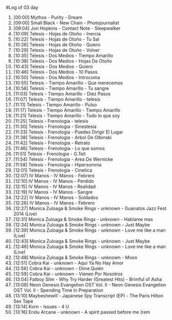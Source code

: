 #Log of 03 day

1. [00:00] Mythos - Purity - Dream
1. [09:00] Small Black - New Chain - Photojournalist
1. [09:04] Jon Hopkins - Contact Note - Sleepwalker
1. [10:09] Telesis - Hojas de Otoño - Inercia
1. [10:22] Telesis - Hojas de Otoño - Tu Sal
1. [10:26] Telesis - Hojas de Otoño - Quiero
1. [10:29] Telesis - Hojas de Otoño - Volver
1. [10:35] Telesis - Dos Medios - Tiempo Amarillo
1. [10:38] Telesis - Dos Medios - Hojas De Otoño
1. [10:43] Telesis - Dos Medios - Quiero
1. [10:46] Telesis - Dos Medios - 10 Pasos
1. [10:50] Telesis - Dos Medios - Introcoma
1. [10:55] Telesis - Tiempo Amarillo - Que merecemos
1. [10:58] Telesis - Tiempo Amarillo - Tu sangre
1. [11:03] Telesis - Tiempo Amarillo - Diez Pasos
1. [11:07] Telesis - Tiempo Amarillo - telesis
1. [11:11] Telesis - Tiempo Amarillo - Pulso
1. [11:17] Telesis - Tiempo Amarillo - Tiempo Amarillo
1. [11:21] Telesis - Tiempo Amarillo - Todo lo que soy
1. [11:25] Telesis - Frenologia - telesis
1. [11:30] Telesis - Frenologia - Sinestesia
1. [11:33] Telesis - Frenologia - Puedes Dirigir El Lugar
1. [11:38] Telesis - Frenologia - Arbol De Olbinski
1. [11:42] Telesis - Frenologia - Retrato
1. [11:46] Telesis - Frenologia - Lo que somos
1. [11:51] Telesis - Frenologia - G.Tell
1. [11:54] Telesis - Frenologia - Area De Wernicke
1. [11:58] Telesis - Frenologia - Hipersomnia
1. [12:01] Telesis - Frenologia - Cinetica
1. [12:07] IV Manos - IV Manos - Febrero
1. [12:10] IV Manos - IV Manos - Perdido
1. [12:15] IV Manos - IV Manos - Realidad
1. [12:19] IV Manos - IV Manos - Sangre
1. [12:22] IV Manos - IV Manos - Soldados
1. [12:26] IV Manos - IV Manos - Febrero
1. [12:27] Monica Zuloaga & Smoke Rings - unknown - Guanatos Jazz Fest 2014 (Live)
1. [12:31] Monica Zuloaga & Smoke Rings - unknown - Hablame mas
1. [12:34] Monica Zuloaga & Smoke Rings - unknown - Just Maybe
1. [12:39] Monica Zuloaga & Smoke Rings - unknown - Love me like a man (Live)
1. [12:43] Monica Zuloaga & Smoke Rings - unknown - Just Maybe
1. [12:46] Monica Zuloaga & Smoke Rings - unknown - Love me like a man (Live)
1. [12:48] Monica Zuloaga & Smoke Rings - unknown - Moon
1. [12:51] Cobra Kai - unknown - Aqui Ya No Hay Amor
1. [12:56] Cobra Kai - unknown - Dime Quién
1. [12:59] Cobra Kai - unknown - Vienen Por Nosotros
1. [13:04] Fatboy Slim - Why Try Harder (Greatest Hits) - Brimful of Asha
1. [13:08] Neon Genesis Evangelion OST Vol. II - Neon Genesis Evangelion OST Vol. II - Spending Time In Preparation
1. [13:10] Maybeshewill - Japanese Spy Transcript (EP) - The Paris Hilton Sex Tape
1. [13:14] Korn - Issues - 4 U
1. [13:16] Eridu Arcane - unknown - A spirit passed before me (rem
